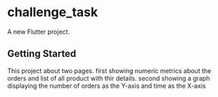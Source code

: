 # challenge_task

A new Flutter project.

## Getting Started

This project about two pages.
first showing numeric metrics about the orders and list of all product with thir details.
second showing a graph displaying the number of orders as the Y-axis and time as the X-axis

